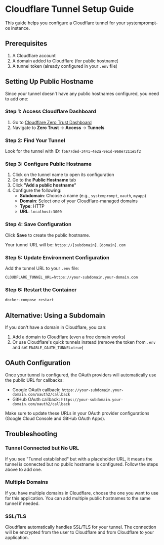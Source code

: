 # Cloudflare Tunnel Setup Guide

This guide helps you configure a Cloudflare tunnel for your systemprompt-os instance.

## Prerequisites

1. A Cloudflare account
2. A domain added to Cloudflare (for public hostname)
3. A tunnel token (already configured in your `.env` file)

## Setting Up Public Hostname

Since your tunnel doesn't have any public hostnames configured, you need to add one:

### Step 1: Access Cloudflare Dashboard

1. Go to [Cloudflare Zero Trust Dashboard](https://one.dash.cloudflare.com/)
2. Navigate to **Zero Trust** → **Access** → **Tunnels**

### Step 2: Find Your Tunnel

Look for the tunnel with ID: `f5677ded-3441-4e2a-9e1d-968e7211e5f2`

### Step 3: Configure Public Hostname

1. Click on the tunnel name to open its configuration
2. Go to the **Public Hostname** tab
3. Click **"Add a public hostname"**
4. Configure the following:
   - **Subdomain**: Choose a name (e.g., `systemprompt`, `oauth`, `myapp`)
   - **Domain**: Select one of your Cloudflare-managed domains
   - **Type**: HTTP
   - **URL**: `localhost:3000`

### Step 4: Save Configuration

Click **Save** to create the public hostname.

Your tunnel URL will be: `https://[subdomain].[domain].com`

### Step 5: Update Environment Configuration

Add the tunnel URL to your `.env` file:

```env
CLOUDFLARE_TUNNEL_URL=https://your-subdomain.your-domain.com
```

### Step 6: Restart the Container

```bash
docker-compose restart
```

## Alternative: Using a Subdomain

If you don't have a domain in Cloudflare, you can:

1. Add a domain to Cloudflare (even a free domain works)
2. Or use Cloudflare's quick tunnels instead (remove the token from `.env` and set `ENABLE_OAUTH_TUNNEL=true`)

## OAuth Configuration

Once your tunnel is configured, the OAuth providers will automatically use the public URL for callbacks:

- Google OAuth callback: `https://your-subdomain.your-domain.com/oauth2/callback`
- GitHub OAuth callback: `https://your-subdomain.your-domain.com/oauth2/callback`

Make sure to update these URLs in your OAuth provider configurations (Google Cloud Console and GitHub OAuth Apps).

## Troubleshooting

### Tunnel Connected but No URL

If you see "Tunnel established" but with a placeholder URL, it means the tunnel is connected but no public hostname is configured. Follow the steps above to add one.

### Multiple Domains

If you have multiple domains in Cloudflare, choose the one you want to use for this application. You can add multiple public hostnames to the same tunnel if needed.

### SSL/TLS

Cloudflare automatically handles SSL/TLS for your tunnel. The connection will be encrypted from the user to Cloudflare and from Cloudflare to your application.